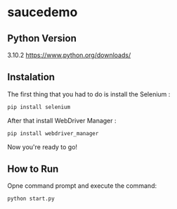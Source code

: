 # saucedemo

## Python Version
3.10.2
https://www.python.org/downloads/

## Instalation
The first thing that you had to do is install the Selenium :
```bash
pip install selenium
```
After that install WebDriver Manager :
```bash
pip install webdriver_manager
```
Now you're ready to go!

## How to Run
Opne command prompt and execute the command:
```bash
python start.py
```

